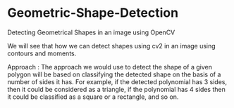 
# Geometric-Shape-Detection





Detecting Geometrical Shapes in an image using OpenCV

We will see that how we can detect shapes using cv2 in an image using contours and moments.



Approach : The approach we would use to detect the shape of a given polygon will be based on classifying the detected shape on the basis of a number of sides it has. For example, if the detected polynomial has 3 sides, then it could be considered as a triangle, if the polynomial has 4 sides then it could be classified as a square or a rectangle, and so on.
